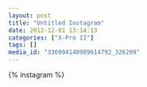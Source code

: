 ```yaml
---
layout: post
title: "Untitled Instagram"
date: 2012-12-01 13:14:13
categories: ["X-Pro II"]
tags: []
media_id: "336994140989614792_326209"
---
```


{% instagram %}
